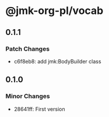 # @jmk-org-pl/vocab

## 0.1.1

### Patch Changes

- c6f8eb8: add jmk:BodyBuilder class

## 0.1.0

### Minor Changes

- 28641ff: First version
